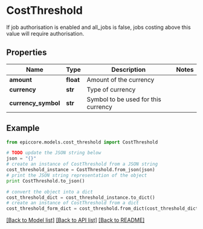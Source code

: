 # CostThreshold

If job authorisation is enabled and all_jobs is false, jobs costing above this value will require authorisation.

## Properties

Name | Type | Description | Notes
------------ | ------------- | ------------- | -------------
**amount** | **float** | Amount of the currency | 
**currency** | **str** | Type of currency | 
**currency_symbol** | **str** | Symbol to be used for this currency | 

## Example

```python
from epiccore.models.cost_threshold import CostThreshold

# TODO update the JSON string below
json = "{}"
# create an instance of CostThreshold from a JSON string
cost_threshold_instance = CostThreshold.from_json(json)
# print the JSON string representation of the object
print CostThreshold.to_json()

# convert the object into a dict
cost_threshold_dict = cost_threshold_instance.to_dict()
# create an instance of CostThreshold from a dict
cost_threshold_form_dict = cost_threshold.from_dict(cost_threshold_dict)
```
[[Back to Model list]](../README.md#documentation-for-models) [[Back to API list]](../README.md#documentation-for-api-endpoints) [[Back to README]](../README.md)


